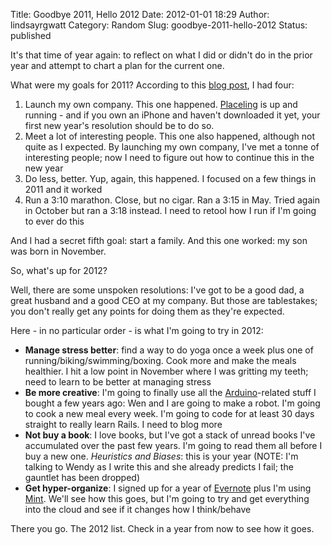 Title: Goodbye 2011, Hello 2012
Date: 2012-01-01 18:29
Author: lindsayrgwatt
Category: Random
Slug: goodbye-2011-hello-2012
Status: published

It's that time of year again: to reflect on what I did or didn't do in the prior year and attempt to chart a plan for the current one.

What were my goals for 2011? According to this [blog post](http://lindsayrgwatt.com/blog/2011/01/out-with-2010-and-in-with-2011/), I had four:

1.  Launch my own company. This one happened. [Placeling](http://www.placeling.com/) is up and running - and if you own an iPhone and haven't downloaded it yet, your first new year's resolution should be to do so.
2.  Meet a lot of interesting people. This one also happened, although not quite as I expected. By launching my own company, I've met a tonne of interesting people; now I need to figure out how to continue this in the new year
3.  Do less, better. Yup, again, this happened. I focused on a few things in 2011 and it worked
4.  Run a 3:10 marathon. Close, but no cigar. Ran a 3:15 in May. Tried again in October but ran a 3:18 instead. I need to retool how I run if I'm going to ever do this

And I had a secret fifth goal: start a family. And this one worked: my son was born in November.

So, what's up for 2012?

Well, there are some unspoken resolutions: I've got to be a good dad, a great husband and a good CEO at my company. But those are tablestakes; you don't really get any points for doing them as they're expected.

Here - in no particular order - is what I'm going to try in 2012:

- **Manage stress better**: find a way to do yoga once a week plus one of running/biking/swimming/boxing. Cook more and make the meals healthier. I hit a low point in November where I was gritting my teeth; need to learn to be better at managing stress
- **Be more creative**: I'm going to finally use all the [Arduino](http://www.arduino.cc/)-related stuff I bought a few years ago: Wen and I are going to make a robot. I'm going to cook a new meal every week. I'm going to code for at least 30 days straight to really learn Rails. I need to blog more
- **Not buy a book**: I love books, but I've got a stack of unread books I've accumulated over the past few years. I'm going to read them all before I buy a new one. *Heuristics and Biases*: this is your year (NOTE: I'm talking to Wendy as I write this and she already predicts I fail; the gauntlet has been dropped)
- **Get hyper-organize**: I signed up for a year of [Evernote](http://www.evernote.com/) plus I'm using [Mint](http://www.mint.com). We'll see how this goes, but I'm going to try and get everything into the cloud and see if it changes how I think/behave

There you go. The 2012 list. Check in a year from now to see how it goes.
